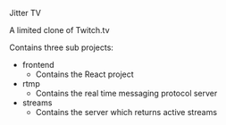 Jitter TV

A limited clone of Twitch.tv

Contains three sub projects:

- frontend
  - Contains the React project
- rtmp
  - Contains the real time messaging protocol server
- streams
  - Contains the server which returns active streams
